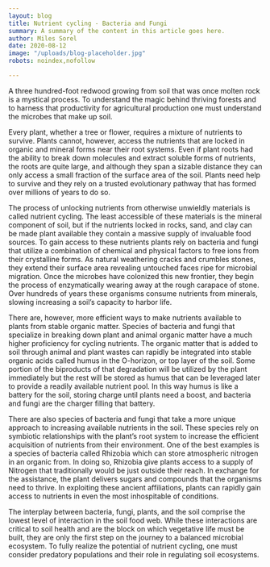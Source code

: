 ```yaml
---
layout: blog
title: Nutrient cycling - Bacteria and Fungi
summary: A summary of the content in this article goes here.
author: Miles Sorel
date: 2020-08-12
image: "/uploads/blog-placeholder.jpg"
robots: noindex,nofollow

---
```

A three hundred-foot redwood growing from soil that was once molten rock is a mystical process. To understand the magic behind thriving forests and to harness that productivity for agricultural production one must understand the microbes that make up soil.

Every plant, whether a tree or flower, requires a mixture of nutrients to survive. Plants cannot, however, access the nutrients that are locked in organic and mineral forms near their root systems. Even if plant roots had the ability to break down molecules and extract soluble forms of nutrients, the roots are quite large, and although they span a sizable distance they can only access a small fraction of the surface area of the soil. Plants need help to survive and they rely on a trusted evolutionary pathway that has formed over millions of years to do so.

The process of unlocking nutrients from otherwise unwieldly materials is called nutrient cycling. The least accessible of these materials is the mineral component of soil, but if the nutrients locked in rocks, sand, and clay can be made plant available they contain a massive supply of invaluable food sources. To gain access to these nutrients plants rely on bacteria and fungi that utilize a combination of chemical and physical factors to free ions from their crystalline forms. As natural weathering cracks and crumbles stones, they extend their surface area revealing untouched faces ripe for microbial migration. Once the microbes have colonized this new frontier, they begin the process of enzymatically wearing away at the rough carapace of stone. Over hundreds of years these organisms consume nutrients from minerals, slowing increasing a soil’s capacity to harbor life.

There are, however, more efficient ways to make  nutrients available to plants from stable organic matter. Species of bacteria and fungi that specialize in breaking down plant and animal organic matter have a much higher proficiency for cycling nutrients. The organic matter that is added to soil through animal and plant wastes can rapidly be integrated into stable organic acids called humus in the O-horizon, or top layer of the soil. Some portion of the biproducts of that degradation will be utilized by the plant immediately but the rest will be stored as humus that can be leveraged later to provide a readily available nutrient pool. In this way humus is like a battery for the soil, storing charge until plants need a boost, and bacteria and fungi are the charger filling that battery.

There are also species of bacteria and fungi that take a more unique approach to increasing available nutrients in the soil.  These species rely on symbiotic relationships with the plant’s root system to increase the efficient acquisition of nutrients from their environment. One of the best examples is a species of bacteria called Rhizobia which can store atmospheric nitrogen in an organic from. In doing so, Rhizobia give plants access to a supply of Nitrogen that traditionally would be just outside their reach. In exchange for the assistance, the plant delivers sugars and compounds that the organisms need to thrive. In exploiting these ancient affiliations, plants can rapidly gain access to nutrients in even the most inhospitable of conditions.

The interplay between bacteria, fungi, plants, and the soil comprise the lowest level of interaction in the soil food web. While these interactions are critical to soil health and are the block on which vegetative life must be built, they are only the first step on the journey to a balanced microbial ecosystem. To fully realize the potential of nutrient cycling, one must consider predatory populations and their role in regulating soil ecosystems.